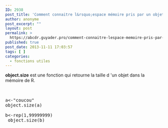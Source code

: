 ```yaml
---
ID: 2938
post_title: 'Comment connaitre l&rsquo;espace mémoire pris par un objet dans R? object.size'
author: anonyme
post_excerpt: ""
layout: post
permalink: >
  https://abcdr.guyader.pro/comment-connaitre-lespace-memoire-pris-par-un-objet-dans-r-object-size/
published: true
post_date: 2013-11-11 17:03:57
tags: [ ]
categories:
  - fonctions utiles
---
```

<strong>object.size</strong> est une fonction qui retourne la taille d 'un objet dans la mémoire de R.<br /><br /> <pre lang='rsplus'><br />a&lt;-"coucou"<br />object.size(a)<br /> b&lt;-rep(1,99999999) <br /> object.size(b)<br /> <br /><br /></pre>
